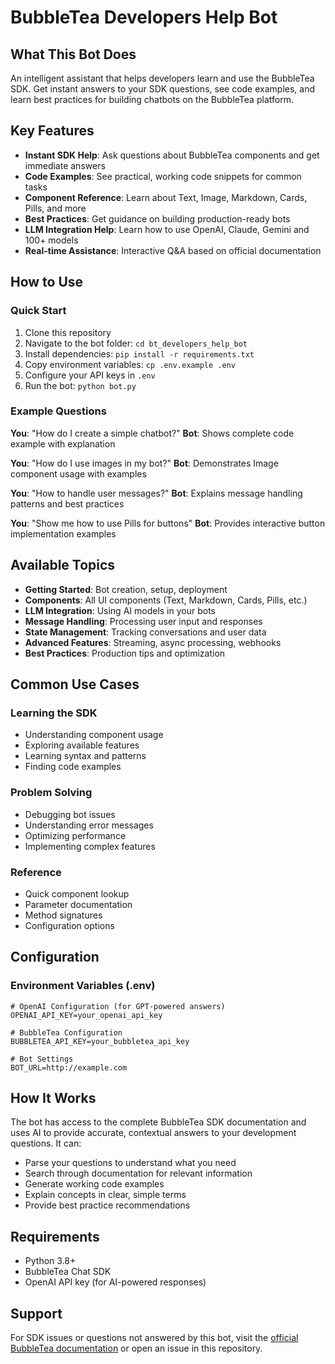 # BubbleTea Developers Help Bot

## What This Bot Does
An intelligent assistant that helps developers learn and use the BubbleTea SDK. Get instant answers to your SDK questions, see code examples, and learn best practices for building chatbots on the BubbleTea platform.

## Key Features
- **Instant SDK Help**: Ask questions about BubbleTea components and get immediate answers
- **Code Examples**: See practical, working code snippets for common tasks  
- **Component Reference**: Learn about Text, Image, Markdown, Cards, Pills, and more
- **Best Practices**: Get guidance on building production-ready bots
- **LLM Integration Help**: Learn how to use OpenAI, Claude, Gemini and 100+ models
- **Real-time Assistance**: Interactive Q&A based on official documentation

## How to Use

### Quick Start
1. Clone this repository
2. Navigate to the bot folder: `cd bt_developers_help_bot`
3. Install dependencies: `pip install -r requirements.txt`
4. Copy environment variables: `cp .env.example .env`
5. Configure your API keys in `.env`
6. Run the bot: `python bot.py`

### Example Questions
**You**: "How do I create a simple chatbot?"
**Bot**: Shows complete code example with explanation

**You**: "How do I use images in my bot?"
**Bot**: Demonstrates Image component usage with examples

**You**: "How to handle user messages?"
**Bot**: Explains message handling patterns and best practices

**You**: "Show me how to use Pills for buttons"
**Bot**: Provides interactive button implementation examples

## Available Topics
- **Getting Started**: Bot creation, setup, deployment
- **Components**: All UI components (Text, Markdown, Cards, Pills, etc.)
- **LLM Integration**: Using AI models in your bots
- **Message Handling**: Processing user input and responses
- **State Management**: Tracking conversations and user data
- **Advanced Features**: Streaming, async processing, webhooks
- **Best Practices**: Production tips and optimization

## Common Use Cases

### Learning the SDK
- Understanding component usage
- Exploring available features
- Learning syntax and patterns
- Finding code examples

### Problem Solving
- Debugging bot issues
- Understanding error messages
- Optimizing performance
- Implementing complex features

### Reference
- Quick component lookup
- Parameter documentation
- Method signatures
- Configuration options

## Configuration

### Environment Variables (.env)
```env
# OpenAI Configuration (for GPT-powered answers)
OPENAI_API_KEY=your_openai_api_key

# BubbleTea Configuration
BUBBLETEA_API_KEY=your_bubbletea_api_key

# Bot Settings
BOT_URL=http://example.com
```

## How It Works
The bot has access to the complete BubbleTea SDK documentation and uses AI to provide accurate, contextual answers to your development questions. It can:
- Parse your questions to understand what you need
- Search through documentation for relevant information
- Generate working code examples
- Explain concepts in clear, simple terms
- Provide best practice recommendations

## Requirements
- Python 3.8+
- BubbleTea Chat SDK
- OpenAI API key (for AI-powered responses)

## Support
For SDK issues or questions not answered by this bot, visit the [official BubbleTea documentation](https://pypi.org/project/bubbletea-chat/) or open an issue in this repository.